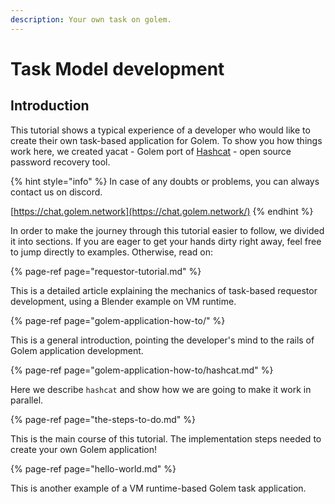 ```yaml
---
description: Your own task on golem.
---
```


# Task Model development

## Introduction

This tutorial shows a typical experience of a developer who would like to create their own task-based application for Golem. To show you how things work here, we created yacat - Golem port of [Hashcat](https://hashcat.net/hashcat/) - open source password recovery tool.

{% hint style="info" %}
In case of any doubts or problems, you can always contact us on discord.

[https://chat.golem.network](https://chat.golem.network/)
{% endhint %}

In order to make the journey through this tutorial easier to follow, we divided it into sections. If you are eager to get your hands dirty right away, feel free to jump directly to examples. Otherwise, read on:

{% page-ref page="requestor-tutorial.md" %}

This is a detailed article explaining the mechanics of task-based requestor development, using a Blender example on VM runtime.

{% page-ref page="golem-application-how-to/" %}

This is a general introduction, pointing the developer's mind to the rails of Golem application development.

{% page-ref page="golem-application-how-to/hashcat.md" %}

Here we describe `hashcat` and show how we are going to make it work in parallel.

{% page-ref page="the-steps-to-do.md" %}

This is the main course of this tutorial. The implementation steps needed to create your own Golem application!

{% page-ref page="hello-world.md" %}

This is another example of a VM runtime-based Golem task application.

